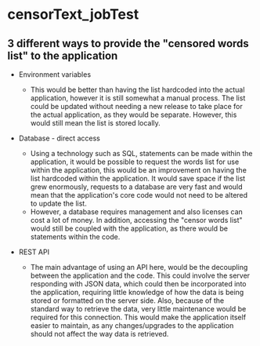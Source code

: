# censorText_jobTest

## 3 different ways to provide the "censored words list" to the application
* Environment variables 
  * This would be better than having the list hardcoded into the actual application, however it is still somewhat a manual process. The list could be updated without needing a new release to take place for the actual application, as they would be separate. However, this would still mean the list is stored locally. 

* Database - direct access
  * Using a technology such as SQL, statements can be made within the application, it would be possible to request the words list for use within the application, this would be an improvement on having the list hardcoded within the application. It would save space if the list grew enormously, requests to a database are very fast and would mean that the application's core code would not need to be altered to update the list.
  * However, a database requires management and also licenses can cost a lot of money. In addition, accessing the "censor words list" would still be coupled with the application, as there would be statements within the code.

* REST API
  * The main advantage of using an API here, would be the decoupling between the application and the code. This could involve the server responding with JSON data, which could then be incorporated into the application, requiring little knowledge of how the data is being stored or formatted on the server side. Also, because of the standard way to retrieve the data, very little maintenance would be required for this connection. This would make the application itself easier to maintain, as any changes/upgrades to the application should not affect the way data is retrieved. 
